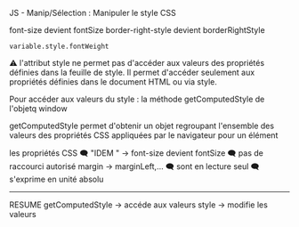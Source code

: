JS - Manip/Sélection : Manipuler le style CSS

font-size devient fontSize
border-right-style devient borderRightStyle

	variable.style.fontWeight

⚠️ l'attribut style ne permet pas d'accéder aux valeurs des propriétés définies dans la feuille de style.
Il permet d'accéder seulement aux propriétés définies dans le document HTML ou via style.

Pour accéder aux valeurs du style : la méthode getComputedStyle de l'objetq window

getComputedStyle permet d'obtenir un objet regroupant l'ensemble des valeurs des propriétés CSS 
appliquées par le navigateur pour un élément

les propriétés CSS
	🗨️ "IDEM " -> font-size devient fontSize
	🗨️ pas de raccourci autorisé margin -> marginLeft,...
	🗨️ sont en lecture seul
	🗨️ s'exprime en unité absolu

-----------------------------------------------------------------------------------------------------------------------------------------

RESUME
getComputedStyle -> accéde aux valeurs
style -> modifie les valeurs
	